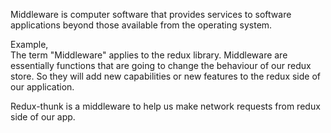 Middleware is computer software that provides services to software applications beyond those available from the operating system.   

Example,   
The term "Middleware" applies to the redux library. Middleware are essentially functions that are going to change the behaviour of our redux store. So they will add new capabilities or new features to the redux side of our application.   

Redux-thunk is a middleware to help us make network requests from redux side of our app.   
